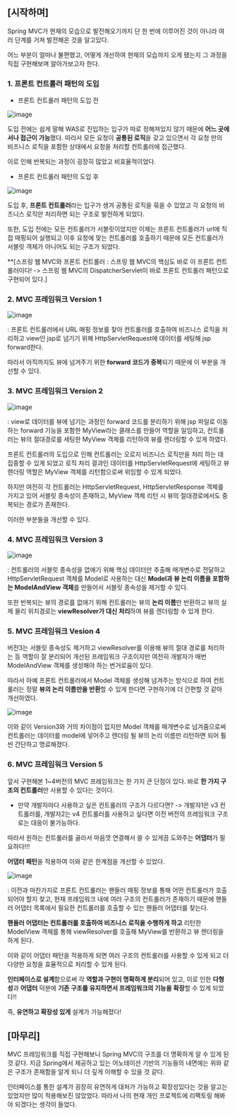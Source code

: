 ## [시작하며]

Spring MVC가 현재의 모습으로 발전해오기까지 단 한 번에 이루어진 것이 아니라 여러 단계를 거쳐 발전해온 것을 알고있다. 

어느 부분이 얼마나 불편했고, 어떻게 개선하여 현재의 모습까지 오게 됐는지 그 과정을 직접 구현해보며 알아가보고자 한다.


### 1. 프론트 컨트롤러 패턴의 도입

* 프론트 컨트롤러 패턴의 도입 전

![image](https://user-images.githubusercontent.com/55968079/162913627-bb84e658-4031-491a-9520-7b858a6dbb06.png)


도입 전에는 쉽게 말해 WAS로 진입하는 입구가 따로 정해져있지 않기 때문에 **어느 곳에서나 접근이 가능**했다. 따라서 모든 요청이 **공통된 로직**을 갖고 있으면서 각 요청 만의
비즈니스 로직을 포함한 상태에서 요청을 처리할 컨트롤러에 접근했다.

이로 인해 반복되는 과정이 굉장히 많았고 비효율적이었다.

* 프론트 컨트롤러 패턴의 도입 후

![image](https://user-images.githubusercontent.com/55968079/162914074-1ce488d3-b932-41a5-b2e3-8b29eec8cc80.png)


도입 후, **프론트 컨트롤러**라는 입구가 생겨 공통된 로직을 묶을 수 있었고 각 요청의 비즈니스 로직만 처리하면 되는 구조로 발전하게 되었다.

또한, 도입 전에는 모든 컨트롤러가 서블릿이었지만 이제는 프론트 컨트롤러가 url에 직접 매핑되어 실행되고 이후 요청에 맞는 컨트롤러를 호출하기 때문에 모든 컨트롤러가
서블릿 객체가 아니어도 되는 구조가 되었다.

**[스프링 웹 MVC와 프론트 컨트롤러 : 스프링 웹 MVC의 핵심도 바로 이 프론트 컨트롤러이다! -> 스프링 웹 MVC의 DispatcherServlet이 바로 프론트 컨트롤러 패턴으로 구현되어 있다.]


### 2. MVC 프레임워크 Version 1


![image](https://user-images.githubusercontent.com/55968079/162915526-94965cf5-7803-44db-b641-019b64aefceb.png)


: 프론트 컨트롤러에서 URL 매핑 정보를 찾아 컨트롤러를 호출하여 비즈니스 로직을 처리하고 view인 jsp로 넘기기 위해 HttpServletRequest에 데이터를 세팅해 jsp forward한다.

  따라서 아직까지도 뷰에 넘겨주기 위한 **forward 코드가 중복**되기 때문에 이 부분을 개선할 수 있다.
  


### 3. MVC 프레임워크 Version 2


![image](https://user-images.githubusercontent.com/55968079/162916369-7d7c124b-a51a-4745-b8c0-f858e0f49dea.png)


: view로 데이터를 뷰에 넘기는 과정인 forward 코드를 분리하기 위해 jsp 파일로 이동하는 forward 기능을 포함한 MyView라는 클래스를 만들어 역할을 일임하고, 컨트롤러는 뷰의 절대경로를 세팅한 MyView 객체를 리턴하여 뷰를 렌더링할 수 있게 하였다.

  프론트 컨트롤러의 도입으로 인해 컨트롤러는 오로지 비즈니스 로직만을 처리 하는 데 집중할 수 있게 되었고 로직 처리 결과인 데이터를 HttpServletRequest에 세팅하고 뷰 렌더링 역할은 
  MyView 객체를 리턴함으로써 위임할 수 있게 되었다.
  
  하지만 여전히 각 컨트롤러는 HttpServletRequest, HttpServletResponse 객체를 가지고 있어 서블릿 종속성이 존재하고, MyView 객체 리턴 시 뷰의 절대경로에서도 중복되는 경로가 존재한다.
  
  이러한 부분들을 개선할 수 있다.


### 4. MVC 프레임워크 Version 3


![image](https://user-images.githubusercontent.com/55968079/162918637-3f48b8ba-5dc3-4520-b4bf-1c9a72dfb81d.png)


: 컨트롤러의 서블릿 종속성을 없애기 위해 핵심 데이터만 추출해 매개변수로 전달하고 HttpServletRequest 객체를 Model로 사용하는 대신 **Model과 뷰 논리 이름을 포함하는 ModelAndView 객체**를 만들어서 서블릿 종속성을 제거할 수 있다.

  또한 반복되는 뷰의 경로를 없애기 위해 컨트롤러는 뷰의 **논리 이름**만 반환하고 뷰의 실제 물리 위치경로는 **viewResolver가 대신 처리**하여 뷰를 렌더링할 수 있게 한다.
  
  
  
### 5. MVC 프레임워크 Vesion 4

버전3는 서블릿 종속성도 제거하고 viewResolver를 이용해 뷰의 절대 경로를 처리하는 등 역할이 잘 분리되어 개선된 프레임워크 구조이지만 여전히 개발자가 매번 ModelAndView 객체를 
생성해야 하는 번거로움이 있다. 

따라서 아예 프론트 컨트롤러에서 Model 객체를 생성해 넘겨주는 방식으로 하여 컨트롤러는 정말 **뷰의 논리 이름만을 반환**할 수 있게 한다면 구현하기에 더 간편할 것 같아 개선하였다.


![image](https://user-images.githubusercontent.com/55968079/162921561-de107f60-f298-41eb-9b9b-407a933ad70f.png)


이와 같이 Version3와 거의 차이점이 없지만 Model 객체를 매개변수로 넘겨줌으로써 컨트롤러는 데이터를 model에 넣어주고 렌더링 될 뷰의 논리 이름만 리턴하면 되어 훨씬 간단하고 명료해졌다.


### 6. MVC 프레임워크 Version 5

앞서 구현해본 1~4버전의 MVC 프레임워크는 한 가지 큰 단점이 있다. 바로 **한 가지 구조의 컨트롤러**만 사용할 수 있다는 것이다.

* 만약 개발자마다 사용하고 싶은 컨트롤러의 구조가 다르다면? -> 개발자1은 v3 컨트롤러를, 개발자2는 v4 컨트롤러를 사용하고 싶다면 이전 버전의 프레임워크 구조로는 대응이 불가능하다.

따라서 원하는 컨트롤러를 골라서 마음껏 연결해서 쓸 수 있게끔 도와주는 **어댑터**가 필요하다!!!

**어댑터 패턴**을 적용하여 이와 같은 한계점을 개선할 수 있었다.


![image](https://user-images.githubusercontent.com/55968079/162923281-1611fbdc-ea6d-418d-a4d6-436d870f0e22.png)


: 이전과 마찬가지로 프론트 컨트롤러는 핸들러 매핑 정보를 통해 어떤 컨트롤러가 호출되어야 할지 찾고, 현재 프레임워크 내에 여러 구조의 컨트롤러가 존재하기 때문에 핸들러 어댑터 목록에서
  필요한 컨트롤러를 호출할 수 있는 핸들러 어댑터를 찾는다. 
  
  **핸들러 어댑터는 컨트롤러를 호출하여 비즈니스 로직을 수행하게 하고** 리턴한 ModelView 객체를 통해 viewResolver를 호출해 MyView를 반환하고 뷰 렌더링을 하게 된다.
  
  이와 같이 어댑터 패턴을 적용하게 되면 여러 구조의 컨트롤러를 사용할 수 있게 되고 더 다양한 요청을 효율적으로 처리할 수 있게 된다.
  
  **인터페이스로 설계**함으로써 각 **역할과 구현이 명확하게 분리**되어 있고, 이로 인한 **다형성**과 **어댑터** 덕분에 **기존 구조를 유지하면서 프레임워크의 기능을 확장**할 수 있게 되었다!!
  
  즉, **유연하고 확장성 있게** 설계가 가능해졌다!
  
  

## [마무리]

MVC 프레임워크를 직접 구현해보니 Spring MVC의 구조를 더 명확하게 알 수 있게 된 것 같다. 지금 Spring에서 제공하고 있는 어노테이션 기반의 기능들의 내면에는 위와 같은 구조가
존재함을 알게 되니 더 깊게 이해할 수 있을 것 같다. 

인터페이스를 통한 설계가 굉장히 유연하게 대처가 가능하고 확장성있다는 것을 알고는 있었지만 많이 적용해보진 않았었다. 따라서 나의 현재 개인 프로젝트에 리팩토링 해봐야 되겠다는 생각이 들었다.




